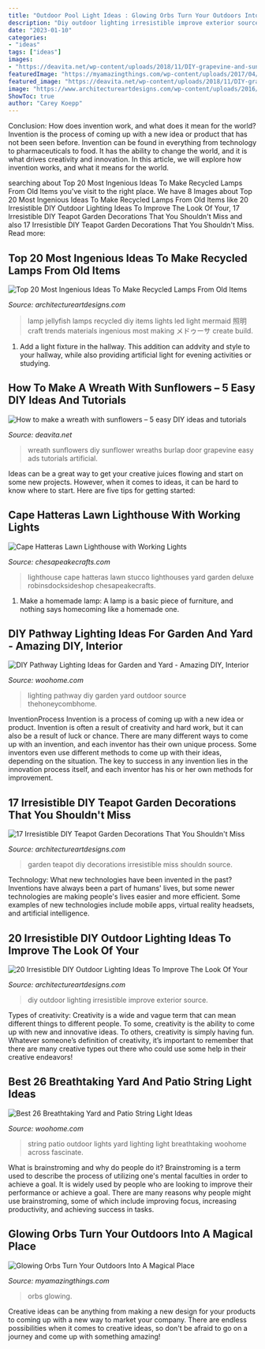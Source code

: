 ```yaml
---
title: "Outdoor Pool Light Ideas : Glowing Orbs Turn Your Outdoors Into A Magical Place"
description: "Diy outdoor lighting irresistible improve exterior source"
date: "2023-01-10"
categories:
- "ideas"
tags: ["ideas"]
images:
- "https://deavita.net/wp-content/uploads/2018/11/DIY-grapevine-and-sunflowers-wreath-with-burlap-bow-e1542348655965.jpg"
featuredImage: "https://myamazingthings.com/wp-content/uploads/2017/04/orbs.jpg"
featured_image: "https://deavita.net/wp-content/uploads/2018/11/DIY-grapevine-and-sunflowers-wreath-with-burlap-bow-e1542348655965.jpg"
image: "https://www.architectureartdesigns.com/wp-content/uploads/2016/08/4-26.jpg"
ShowToc: true
author: "Carey Koepp"
---
```



Conclusion: How does invention work, and what does it mean for the world?
Invention is the process of coming up with a new idea or product that has not been seen before. Invention can be found in everything from technology to pharmaceuticals to food. It has the ability to change the world, and it is what drives creativity and innovation. In this article, we will explore how invention works, and what it means for the world.

	

		
searching about Top 20 Most Ingenious Ideas To Make Recycled Lamps From Old Items you've visit to the right place. We have 8 Images about Top 20 Most Ingenious Ideas To Make Recycled Lamps From Old Items like 20 Irresistible DIY Outdoor Lighting Ideas To Improve The Look Of Your, 17 Irresistible DIY Teapot Garden Decorations That You Shouldn&#039;t Miss and also 17 Irresistible DIY Teapot Garden Decorations That You Shouldn&#039;t Miss. Read more:
		
    
## Top 20 Most Ingenious Ideas To Make Recycled Lamps From Old Items

<img loading=lazy src="https://www.architectureartdesigns.com/wp-content/uploads/2016/04/1-1-630x840.jpg" onerror="this.onerror=null;this.src='https://tse3.mm.bing.net/th?id=OIP.diMFsBVRVtsRlkfHRn-1tAHaJ4&amp;pid=15.1';" alt="Top 20 Most Ingenious Ideas To Make Recycled Lamps From Old Items">

_Source: architectureartdesigns.com_

>lamp jellyfish lamps recycled diy items lights led light mermaid 照明 craft trends materials ingenious most making メドゥーサ create build. 

	

1. Add a light fixture in the hallway. This addition can addvity and style to your hallway, while also providing artificial light for evening activities or studying.

    
## How To Make A Wreath With Sunflowers – 5 Easy DIY Ideas And Tutorials

<img loading=lazy src="https://deavita.net/wp-content/uploads/2018/11/DIY-grapevine-and-sunflowers-wreath-with-burlap-bow-e1542348655965.jpg" onerror="this.onerror=null;this.src='https://tse2.mm.bing.net/th?id=OIP.PjJ_byYRT0J4gSlWN-YKKwHaIc&amp;pid=15.1';" alt="How to make a wreath with sunflowers – 5 easy DIY ideas and tutorials">

_Source: deavita.net_

>wreath sunflowers diy sunflower wreaths burlap door grapevine easy ads tutorials artificial. 

	

Ideas can be a great way to get your creative juices flowing and start on some new projects. However, when it comes to ideas, it can be hard to know where to start. Here are five tips for getting started: 

    
## Cape Hatteras Lawn Lighthouse With Working Lights

<img loading=lazy src="http://www.chesapeakecrafts.com/images/cape_hatteras1.png" onerror="this.onerror=null;this.src='https://tse2.mm.bing.net/th?id=OIP.V6n8Q2NT9sFELUQH1RuLpAHaKm&amp;pid=15.1';" alt="Cape Hatteras Lawn Lighthouse with Working Lights">

_Source: chesapeakecrafts.com_

>lighthouse cape hatteras lawn stucco lighthouses yard garden deluxe robinsdocksideshop chesapeakecrafts. 

	

1. Make a homemade lamp: A lamp is a basic piece of furniture, and nothing says homecoming like a homemade one.

    
## DIY Pathway Lighting Ideas For Garden And Yard - Amazing DIY, Interior

<img loading=lazy src="http://www.woohome.com/wp-content/uploads/2017/06/lighting-ideas-for-pathway-6.jpg" onerror="this.onerror=null;this.src='https://tse1.mm.bing.net/th?id=OIP.1ScVy6yKbAX-m4LbuoClMgHaLH&amp;pid=15.1';" alt="DIY Pathway Lighting Ideas for Garden and Yard - Amazing DIY, Interior">

_Source: woohome.com_

>lighting pathway diy garden yard outdoor source thehoneycombhome. 

	

InventionProcess
Invention is a process of coming up with a new idea or product. Invention is often a result of creativity and hard work, but it can also be a result of luck or chance. There are many different ways to come up with an invention, and each inventor has their own unique process. Some inventors even use different methods to come up with their ideas, depending on the situation. The key to success in any invention lies in the innovation process itself, and each inventor has his or her own methods for improvement.

    
## 17 Irresistible DIY Teapot Garden Decorations That You Shouldn&#039;t Miss

<img loading=lazy src="https://www.architectureartdesigns.com/wp-content/uploads/2016/09/6-19.jpg" onerror="this.onerror=null;this.src='https://tse1.mm.bing.net/th?id=OIP.H5Z-ACErzu6aWhRcMFAAkgAAAA&amp;pid=15.1';" alt="17 Irresistible DIY Teapot Garden Decorations That You Shouldn&#039;t Miss">

_Source: architectureartdesigns.com_

>garden teapot diy decorations irresistible miss shouldn source. 

	

Technology: What new technologies have been invented in the past?
Inventions have always been a part of humans' lives, but some newer technologies are making people's lives easier and more efficient. Some examples of new technologies include mobile apps, virtual reality headsets, and artificial intelligence.

    
## 20 Irresistible DIY Outdoor Lighting Ideas To Improve The Look Of Your

<img loading=lazy src="https://www.architectureartdesigns.com/wp-content/uploads/2016/08/4-26.jpg" onerror="this.onerror=null;this.src='https://tse2.mm.bing.net/th?id=OIP.UETsjllC0GnOlL3FjOEJwwHaKH&amp;pid=15.1';" alt="20 Irresistible DIY Outdoor Lighting Ideas To Improve The Look Of Your">

_Source: architectureartdesigns.com_

>diy outdoor lighting irresistible improve exterior source. 

	

Types of creativity:
Creativity is a wide and vague term that can mean different things to different people. To some, creativity is the ability to come up with new and innovative ideas. To others, creativity is simply having fun. Whatever someone’s definition of creativity, it’s important to remember that there are many creative types out there who could use some help in their creative endeavors!

    
## Best 26 Breathtaking Yard And Patio String Light Ideas

<img loading=lazy src="https://www.woohome.com/wp-content/uploads/2015/01/patio-outdoor-string-lights-woohome-7.jpg" onerror="this.onerror=null;this.src='https://tse1.mm.bing.net/th?id=OIP._A0u-JT61jnUWc38L9Vc3AHaLI&amp;pid=15.1';" alt="Best 26 Breathtaking Yard and Patio String Light Ideas">

_Source: woohome.com_

>string patio outdoor lights yard lighting light breathtaking woohome across fascinate. 

	

What is brainstroming and why do people do it?
Brainstroming is a term used to describe the process of utilizing one's mental faculties in order to achieve a goal. It is widely used by people who are looking to improve their performance or achieve a goal. There are many reasons why people might use brainstroming, some of which include improving focus, increasing productivity, and achieving success in tasks.

    
## Glowing Orbs Turn Your Outdoors Into A Magical Place

<img loading=lazy src="https://myamazingthings.com/wp-content/uploads/2017/04/orbs.jpg" onerror="this.onerror=null;this.src='https://tse4.mm.bing.net/th?id=OIP.VoJqR7EJgiOhUNY-s_aJoQHaLI&amp;pid=15.1';" alt="Glowing Orbs Turn Your Outdoors Into A Magical Place">

_Source: myamazingthings.com_

>orbs glowing. 

	

Creative ideas can be anything from making a new design for your products to coming up with a new way to market your company. There are endless possibilities when it comes to creative ideas, so don't be afraid to go on a journey and come up with something amazing!

